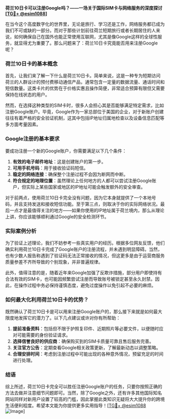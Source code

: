 **荷兰10日卡可以注册Google吗？——一场关于国际SIM卡与网络服务的深度探讨[[TG💪+ @esim1088](https://t.me/s/esim1088)]**

在当今这个高度数字化的世界里，无论是旅行、学习还是工作，网络服务都已成为我们不可或缺的一部分。而对于那些计划前往荷兰短期旅行或者长期居住的人来说，如何确保自己在国外也能正常使用互联网，尤其是像Google这样的全球性服务，就显得尤为重要了。那么问题来了：荷兰10日卡究竟能否用来注册Google呢？

### 荷兰10日卡的基本概念

首先，让我们来了解一下什么是荷兰10日卡。简单来说，这是一种专为短期访问荷兰的人群设计的预付费移动通信产品，通常包含一定量的数据流量、通话时间和短信数量。这类卡片的优势在于价格实惠且操作简便，非常适合预算有限但又需要保持在线状态的用户。

然而，在选择这种类型的SIM卡时，很多人会担心其是否能够满足特定需求，比如注册Google账户。毕竟，Google作为一家总部位于美国的企业，对于新账户创建往往有着严格的安全验证机制，这其中包括IP地址归属地检查以及设备信息匹配等多方面考量因素。

### Google注册的基本要求

要成功注册一个新的Google账户，你需要满足以下几个条件：

1. **有效的电子邮件地址**：这是创建账户的第一步。
2. **可用手机号码**：用于接收验证码短信。
3. **稳定的网络连接**：确保整个注册过程不会因为断网而中断。
4. **符合规定的地理位置**：虽然理论上任何地方的人都可以尝试注册Google账户，但实际上某些国家或地区的IP地址可能会触发额外的安全审查。

对于前两点，使用荷兰10日卡完全没有问题，因为它本身就提供了一个本地号码，并且支持发送和接收短信功能。至于第三点，则取决于你的实际网络状况。最后一点才是最值得关注的地方——如果你使用的IP地址属于荷兰境内，那么从理论上讲，你应该能够顺利通过Google的安全检测环节。

### 实际案例分析

为了验证上述理论，我们不妨参考一些真实用户的经历。根据多位网友反馈，他们确实利用荷兰10日卡完成了Google账户的注册流程，并未遇到明显障碍。当然，也有少数人报告称遇到了验证码无法正常接收的情况，但这更多是由于运营商服务质量参差不齐所导致的个别现象，并非普遍规律。

此外，值得注意的是，随着近年来Google加强了反欺诈措施，部分用户即使持有合法有效的SIM卡，也可能因频繁尝试注册而导致账号被锁定甚至永久封禁。因此，在操作过程中务必保持谨慎态度，避免过度操作以免引起不必要的麻烦。

### 如何最大化利用荷兰10日卡的优势？

既然确认了荷兰10日卡是可以用来注册Google账户的，那么接下来就是如何最大限度地发挥它的潜力了。以下几点建议或许对你有所帮助：

1. **提前准备资料**：包括但不限于护照复印件、近期照片等必要文件，以便随时应对可能需要的身份验证请求。
2. **选择信誉良好的供应商**：确保购买到的SIM卡质量可靠且售后服务完善。
3. **关注官方公告**：定期查看Google相关政策更新，了解最新动态以调整策略。
4. **合理安排时间**：考虑到注册过程中可能出现的各种意外情况，预留充足的时间进行处理。

### 结语

综上所述，荷兰10日卡完全可以胜任注册Google账户的任务，只要你按照正确的方法去做并注意细节问题即可。当然，除了Google之外，还有许多其他国际知名网站同样对新用户设置了较高的门槛，因此掌握此类知识无疑将大大提升你的跨境生活便利程度。希望本文能为你提供更多实用指导！[[TG💪+ @esim1088](https://t.me/s/esim1088) ![Image](https://i.postimg.cc/4NQfJmqS/Snipaste-2025-05-13-00-14-12.png)]
